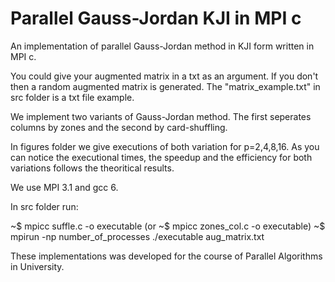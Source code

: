 # Parallel Gauss-Jordan KJI in MPI c

An implementation of  parallel Gauss-Jordan method in KJI form written in MPI c.

You could give your augmented matrix in a txt as an argument. If you don't then a random augmented matrix is generated. The "matrix_example.txt" in src folder is a txt file example.

We implement two variants of Gauss-Jordan method. The first seperates columns by zones and the second by card-shuffling.

In figures folder we give executions of both variation for p=2,4,8,16. As you can notice the executional times, the speedup and the efficiency for both variations follows the theoritical results.

We use MPI 3.1 and gcc 6.

In src folder run:

~$ mpicc suffle.c -o executable   (or ~$ mpicc zones_col.c -o executable)
~$ mpirun -np number_of_processes ./executable aug_matrix.txt

These implementations was developed for the course of Parallel Algorithms in University.
